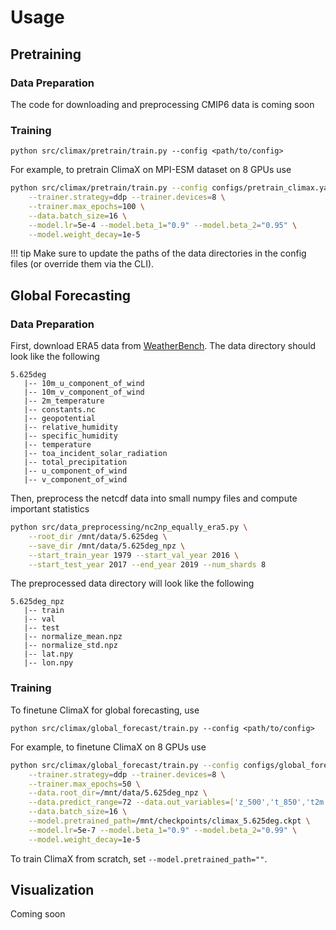 # Usage

## Pretraining

### Data Preparation

The code for downloading and preprocessing CMIP6 data is coming soon

### Training

```
python src/climax/pretrain/train.py --config <path/to/config>
```
For example, to pretrain ClimaX on MPI-ESM dataset on 8 GPUs use
```bash
python src/climax/pretrain/train.py --config configs/pretrain_climax.yaml \
    --trainer.strategy=ddp --trainer.devices=8 \
    --trainer.max_epochs=100 \
    --data.batch_size=16 \
    --model.lr=5e-4 --model.beta_1="0.9" --model.beta_2="0.95" \
    --model.weight_decay=1e-5
```

!!! tip
    Make sure to update the paths of the data directories in the config files (or override them via the CLI).

## Global Forecasting

### Data Preparation

First, download ERA5 data from [WeatherBench](https://dataserv.ub.tum.de/index.php/s/m1524895). The data directory should look like the following
```
5.625deg
   |-- 10m_u_component_of_wind
   |-- 10m_v_component_of_wind
   |-- 2m_temperature
   |-- constants.nc
   |-- geopotential
   |-- relative_humidity
   |-- specific_humidity
   |-- temperature
   |-- toa_incident_solar_radiation
   |-- total_precipitation
   |-- u_component_of_wind
   |-- v_component_of_wind
```

Then, preprocess the netcdf data into small numpy files and compute important statistics
```bash
python src/data_preprocessing/nc2np_equally_era5.py \
    --root_dir /mnt/data/5.625deg \
    --save_dir /mnt/data/5.625deg_npz \
    --start_train_year 1979 --start_val_year 2016 \
    --start_test_year 2017 --end_year 2019 --num_shards 8
```

The preprocessed data directory will look like the following
```
5.625deg_npz
   |-- train
   |-- val
   |-- test
   |-- normalize_mean.npz
   |-- normalize_std.npz
   |-- lat.npy
   |-- lon.npy
```

### Training

To finetune ClimaX for global forecasting, use
```
python src/climax/global_forecast/train.py --config <path/to/config>
```
For example, to finetune ClimaX on 8 GPUs use
```bash
python src/climax/global_forecast/train.py --config configs/global_forecast_climax.yaml \
    --trainer.strategy=ddp --trainer.devices=8 \
    --trainer.max_epochs=50 \
    --data.root_dir=/mnt/data/5.625deg_npz \
    --data.predict_range=72 --data.out_variables=['z_500','t_850','t2m'] \
    --data.batch_size=16 \
    --model.pretrained_path=/mnt/checkpoints/climax_5.625deg.ckpt \
    --model.lr=5e-7 --model.beta_1="0.9" --model.beta_2="0.99" \
    --model.weight_decay=1e-5
```
To train ClimaX from scratch, set `--model.pretrained_path=""`.

## Visualization

Coming soon
